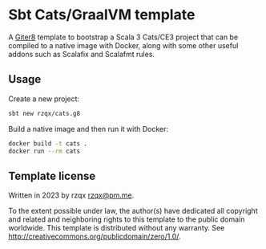 # Sbt Cats/GraalVM template

A [Giter8][g8] template to bootstrap a Scala 3 Cats/CE3 project that can be compiled to a native image with Docker,
along with some other useful addons such as Scalafix and Scalafmt rules.

## Usage

Create a new project:

```bash
sbt new rzqx/cats.g8
```

Build a native image and then run it with Docker:

```bash
docker build -t cats .
docker run --rm cats
```

## Template license

Written in 2023 by rzqx <rzqx@pm.me>.

To the extent possible under law, the author(s) have dedicated all copyright and related
and neighboring rights to this template to the public domain worldwide.
This template is distributed without any warranty. See <http://creativecommons.org/publicdomain/zero/1.0/>.

[g8]: http://www.foundweekends.org/giter8/
